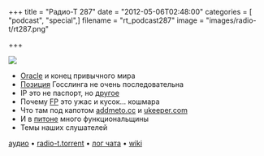 +++
title = "Радио-Т 287"
date = "2012-05-06T02:48:00"
categories = [ "podcast", "special",]
filename = "rt_podcast287"
image = "images/radio-t/rt287.png"

+++

![](https://radio-t.com/images/radio-t/rt287.png)

- [Oracle](http://www.drdobbs.com/jvm/232901227) и конец привычного мира
- [Позиция](http://nighthacks.com/roller/jag/entry/my_attitude_on_oracle_v) Госслинга не очень последовательна
- IP это не паспорт, но [другое](http://torrentfreak.com/judge-an-ip-address-doesnt-identify-a-person-120503/)
- Почему [FP](http://rebelscience.blogspot.se/2007/09/functional-programming-is-worse-than.html) это ужас и кусок... кошмара
- Что там под капотом [addmeto.cc](http://addmeto.cc/) и [ukeeper.com](http://ukeeper.com/)
- И в [питоне](http://www.linuxforu.com/2012/05/functional-programming-and-python/) много функциональщины
- Темы наших слушателей

[аудио](https://cdn.radio-t.com/rt_podcast287.mp3) • [radio-t.torrent](https://cdn.radio-t.com/torrents/rt_podcast287.mp3.torrent) • [лог чата](http://chat.radio-t.com/logs/radio-t-287.html) • [wiki](http://wiki.radio-t.com/%D0%92%D1%8B%D0%BF%D1%83%D1%81%D0%BA_287)<audio src="https://cdn.radio-t.com/rt_podcast287.mp3" preload="none"></audio>
